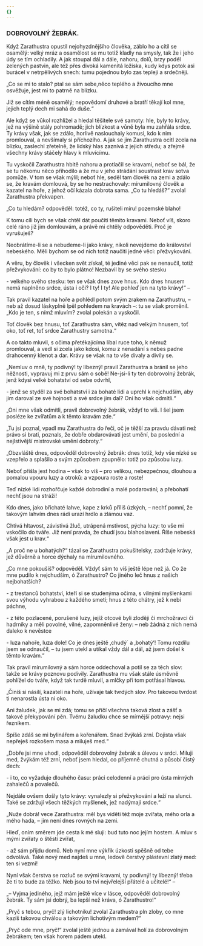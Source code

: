 ```yaml
---
{}
---
```


### DOBROVOLNÝ ŽEBRÁK.

Když Zarathustra opustil nejohyzdnějšího člověka, záblo ho a cítil se osamělý: velký mráz a osamělost se mu totiž kladly na smysly, tak že i jeho údy se tím ochladily. A jak stoupal dál a dále, nahoru, dolů, brzy podél zelených pastvin, ale též přes divoká kamenitá ložiska, kudy kdys potok asi burácel v netrpělivých snech: tumu pojednou bylo zas tepleji a srdečněji.

„Co se mi to stalo? ptal se sám sebe,něco teplého a živoucího mne osvěžuje, jest mi to patrně na blízku.

Již se cítím méně osamělý; nepovědomí druhové a bratří těkají kol mne, jejich teplý dech mi sahá do duše.“

Ale když se vůkol rozhlížel a hledal těšitele své samoty: hle, byly to krávy, jež na výšině stály pohromadě; jich blízkost a vůně byla mu zahřála srdce. Ty krávy však, jak se zdálo, horlivě naslouchaly komusi, kdo k nim promlouval, a nevšímaly si příchozího. A jak se jim Zarathustra ocitl zcela na blízku, zaslechl zřetelně, že lidský hlas zaznívá z jejich středu; a zřejmě všechny krávy stáčely hlavy k mluvícímu.

Tu vyskočil Zarathustra hbitě nahoru a protlačil se kravami, neboť se bál, že se tu někomu něco přihodilo a že mu v jeho strádání soustrast krav sotva pomůže. V tom se však mýlil; neboť hle, seděl tam člověk na zemi a zdálo se, že kravám domlouvá, by se ho nestrachovaly: mírumilovný člověk a kazatel na hoře, z jehož očí kázala dobrota sama. „Co tu hledáš?“ zvolal Zarathustra překvapen.

„Co tu hledám? odpověděl: totéž, co ty, rušiteli míru! pozemské blaho!

K tomu cíli bych se však chtěl dát poučiti těmito kravami. Neboť víš, skoro celé ráno již jim domlouvám, a právě mi chtěly odpověděti. Proč je vyrušuješ?

Neobrátíme-li se a nebudeme-li jako krávy, nikoli nevejdeme do království nebeského. Měli bychom se od nich totiž naučiti jedné věci: přežvykování.

A věru, by člověk i všecken svět získal, té jediné věci pak se nenaučil, totiž přežvykování: co by to bylo plátno! Nezbavil by se svého stesku 

\- velkého svého stesku: ten se však dnes zove hnus. Kdo dnes hnusem nemá naplněno srdce, ústa i oči? I ty! I ty! Ale pohleď jen na tyto krávy!“ –

Tak pravil kazatel na hoře a pohlédl potom svým zrakem na Zarathustru, – neb až dosud láskyplně lpěl pohledem na kravách –: tu se však proměnil. „Kdo je ten, s nímž mluvím? zvolal polekán a vyskočil.

Toť člověk bez hnusu, toť Zarathustra sám, vítěz nad velkým hnusem, toť oko, toť ret, toť srdce Zarathustry samotna.“

A co takto mluvil, s očima přetékajícíma líbal ruce toho, k němuž promlouval, a vedl si zcela jako kdosi, komu z nenadání s nebes padne drahocenný klenot a dar. Krávy se však na to vše dívaly a divily se.

„Nemluv o mně, ty podivný! ty líbezný! pravil Zarathustra a bránil se jeho něžnosti, vypravuj mi z prvu sám o sobě! Ne-jsi-li ty ten dobrovolný žebrák, jenž kdysi velké bohatství od sebe odvrhl,

\- jenž se styděl za své bohatství i za bohaté lidi a uprchl k nejchudším, aby jim daroval ze své hojnosti a své srdce jim dal? Oni ho však odmítli.“

„Oni mne však odmítli, pravil dobrovolný žebrák, vždyť to víš. I šel jsem posléze ke zvířatům a k těmto kravám zde.“

„Tu jsi poznal, vpadl mu Zarathustra do řeči, oč je těžší za pravdu dávati než právo si brati, poznals, že dobře obdarovávati jest umění, ba poslední a nejlstivější mistrovské umění dobroty.“

„Obzvláště dnes, odpověděl dobrovolný žebrák: dnes totiž, kdy vše nízké se vzepřelo a splašilo a svým způsobem zpupnělo: totiž po způsobu luzy.

Neboť přišla jest hodina – však to víš – pro velikou, nebezpečnou, dlouhou a pomalou vpouru luzy a otroků: a vzpoura roste a roste!

Teď nízké lidi rozhořčuje každé dobrodiní a malé podarování; a přebohatí nechť jsou na stráži!

Kdo dnes, jako břichaté lahve, kape z krků příliš úzkých, – nechť pomní, že takovým lahvím dnes rádi urazí hrdlo a zlámou vaz.

Chtivá hltavost, závistivá žluč, utrápená mstivost, pýcha luzy: to vše mi vskočilo do tváře. Již není pravda, že chudí jsou blahoslaveni. Říše nebeská však jest u krav.“

„A proč ne u bohatých?“ tázal se Zarathustra pokušitelsky, zadržuje krávy, jež důvěrně a horce dýchaly na mírumilovného.

„Co mne pokoušíš? odpověděl. Vždyť sám to víš ještě lépe než já. Co že mne pudilo k nejchudším, ó Zarathustro? Co jiného leč hnus z našich nejbohatších?

\- z trestanců bohatství, kteří si se studenýma očima, s vilnými myšlenkami svou výhodu vyhrabou z každého smetí; hnus z této chátry, jež k nebi páchne, 

\- z této pozlacené, porušené luzy, jejíž otcové byli zloději či mrchožravci či hadrníky a měli povolné, vilné, zapomněnlivé ženy: – neb žádná z nich nemá daleko k nevěstce

\- luza nahoře, luza dole! Co je dnes ještě ‚chudý´ a ‚bohatý‘! Tomu rozdílu jsem se odnaučil, – tu jsem utekl a utíkal vždy dál a dál, až jsem došel k těmto kravám.“

Tak pravil mírumilovný a sám horce oddechoval a potil se za těch slov: takže se krávy poznovu podivily. Zarathustra mu však stále úsměvně pohlížel do tváře, když tak tvrdě mluvil, a mlčky při tom potřásal hlavou. 

„Činíš si násilí, kazateli na hoře, užívaje tak tvrdých slov. Pro takovou tvrdost ti nenarostla ústa ni oko. 

Ani žaludek, jak se mi zdá; tomu se příčí všechna taková zlost a zášť a takové překypování pěn. Tvému žaludku chce se mírnější potravy: nejsi řezníkem. 

Spíše zdáš se mi bylinářem a kořenářem. Snad žvýkáš zrní. Dojista však nepřeješ rozkošem masa a miluješ med.“

„Dobře jsi mne uhodl, odpověděl dobrovolný žebrák s úlevou v srdci. Miluji med, žvýkám též zrní, neboť jsem hledal, co příjemně chutná a působí čistý dech:

\- i to, co vyžaduje dlouhého času: práci celodenní a práci pro ústa mírných zahalečů a povalečů.

Nejdále ovšem došly tyto krávy: vynalezly si přežvykování a leží na slunci. Také se zdržují všech těžkých myšlenek, jež nadýmají srdce.“

„Nuže dobrá! vece Zarathustra: měl bys viděti též moje zvířata, mého orla a mého hada, – jim není dnes rovných na zemi.

Hleď, oním směrem jde cesta k mé sluji: bud tuto noc jejím hostem. A mluv s mými zvířaty o štěstí zvířat,

\- až sám přijdu domů. Neb nyní mne výkřik úzkosti spěšně od tebe odvolává. Také nový med najdeš u mne, ledově čerstvý plástevní zlatý med: ten si vezmi!

Nyní však čerstva se rozluč se svými kravami, ty podivný! ty líbezný! třeba že ti to bude za těžko. Neb jsou to tví nejvřelejší přátelé a učitelé!“ –

„– Vyjma jediného, jejž mám ještě více v lásce, odpověděl dobrovolný žebrák. Ty sám jsi dobrý, ba lepší než kráva, ó Zarathustro!“

„Pryč s tebou, pryč! zlý lichotníku! zvolal Zarathustra pln zloby, co mne kazíš takovou chválou a takovým lichotivým medem?“

„Pryč ode mne, pryč!“ zvolal ještě jednou a zamával holí za dobrovolným žebrákem; ten však horem pádem utekl.
